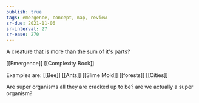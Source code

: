 ```yaml
---
publish: true
tags: emergence, concept, map, review
sr-due: 2021-11-06
sr-interval: 27
sr-ease: 270
---
```

A creature that is more than the sum of it's parts?

[[Emergence]] [[Complexity Book]]

Examples are:
[[Bee]] [[Ants]] [[Slime Mold]] [[forests]] [[Cities]]


Are super organisms all they are cracked up to be? are we actually a super organism?
